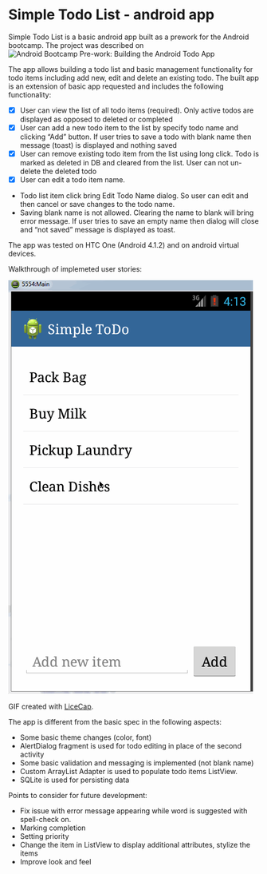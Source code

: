 Simple Todo List - android app
================

Simple Todo List is a basic android app built as a prework for the Android bootcamp. The project was described on 
![Android Bootcamp Pre-work: Building the Android Todo App](https://gist.github.com/nesquena/843228e83fdc4f5ddc4e)

The app allows building a todo list and basic management functionality for todo items including add new, edit and delete an existing todo. The built app is an extension of basic app requested and includes the following functionality:

* [x]	User can view the list of all todo items (required). Only active todos are displayed as opposed to deleted or completed
* [x]	User can add a new todo item to the list by specify todo name and clicking “Add” button. If user tries to save a todo with blank name then message (toast) is displayed and nothing saved
* [x]	User can remove existing todo item from the list using long click. Todo is marked as deleted in DB and cleared from the list. User can not un-delete the deleted todo
* [x]	User can edit a todo item name.

-	Todo list item click bring Edit Todo Name dialog. So user can edit and then cancel or save changes to the todo name.
-	Saving blank name is not allowed. Clearing the name to blank will bring error message. If user tries to save an empty name then dialog will close and “not saved” message is displayed as toast.

The app was tested on HTC One (Android 4.1.2) and on android virtual devices.

Walkthrough of implemeted user stories:


![Video Walkthrough](simple_todo_app_demo.gif)

GIF created with [LiceCap](http://www.cockos.com/licecap/).


The app is different from the basic spec in the following aspects:
-	Some basic theme changes (color, font)
-	AlertDialog fragment is used for todo editing in place of the second activity
-	Some basic validation and messaging is implemented (not blank name)
-	Custom ArrayList Adapter is used to populate todo items ListView. 
-	SQLite is used for persisting data

Points to consider for future development:
-	Fix issue with error message appearing while word is suggested with spell-check on.
-	Marking completion 
-	Setting priority
-	Change the item in ListView to display additional attributes, stylize the items
-	Improve look and feel

